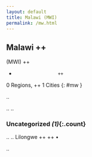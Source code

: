```yaml
---
layout: default
title: Malawi (MWI)
permalink: /mw.html
---
```



## Malawi   ++
(MWI)  ++
-                     ++
0 Regions, ++
1 Cities
{: #mw }

.. 




.. 
.. 


### Uncategorized _(1)_{:.count}


..
..
Lilongwe  ++
 ++
•




.. 
 
